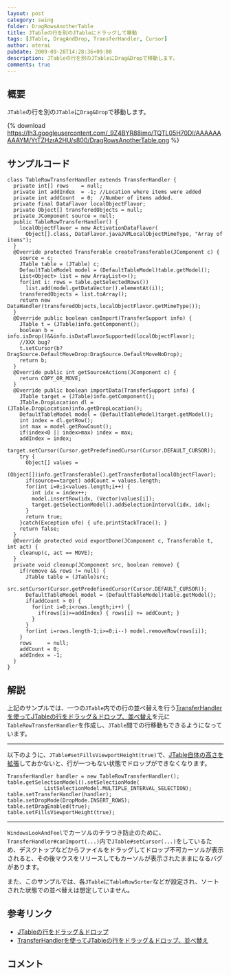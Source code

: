 ```yaml
---
layout: post
category: swing
folder: DragRowsAnotherTable
title: JTableの行を別のJTableにドラッグして移動
tags: [JTable, DragAndDrop, TransferHandler, Cursor]
author: aterai
pubdate: 2009-09-28T14:28:36+09:00
description: JTableの行を別のJTableにDrag&Dropで移動します。
comments: true
---
```

## 概要
`JTable`の行を別の`JTable`に`Drag&Drop`で移動します。

{% download https://lh3.googleusercontent.com/_9Z4BYR88imo/TQTL05H70DI/AAAAAAAAAYM/YtTZHzrA2HU/s800/DragRowsAnotherTable.png %}

## サンプルコード
<pre class="prettyprint"><code>class TableRowTransferHandler extends TransferHandler {
  private int[] rows    = null;
  private int addIndex  = -1; //Location where items were added
  private int addCount  = 0;  //Number of items added.
  private final DataFlavor localObjectFlavor;
  private Object[] transferedObjects = null;
  private JComponent source = null;
  public TableRowTransferHandler() {
    localObjectFlavor = new ActivationDataFlavor(
      Object[].class, DataFlavor.javaJVMLocalObjectMimeType, "Array of items");
  }
  @Override protected Transferable createTransferable(JComponent c) {
    source = c;
    JTable table = (JTable) c;
    DefaultTableModel model = (DefaultTableModel)table.getModel();
    List&lt;Object&gt; list = new ArrayList&lt;&gt;();
    for(int i: rows = table.getSelectedRows())
      list.add(model.getDataVector().elementAt(i));
    transferedObjects = list.toArray();
    return new DataHandler(transferedObjects,localObjectFlavor.getMimeType());
  }
  @Override public boolean canImport(TransferSupport info) {
    JTable t = (JTable)info.getComponent();
    boolean b = info.isDrop()&amp;&amp;info.isDataFlavorSupported(localObjectFlavor);
    //XXX bug?
    t.setCursor(b?DragSource.DefaultMoveDrop:DragSource.DefaultMoveNoDrop);
    return b;
  }
  @Override public int getSourceActions(JComponent c) {
    return COPY_OR_MOVE;
  }
  @Override public boolean importData(TransferSupport info) {
    JTable target = (JTable)info.getComponent();
    JTable.DropLocation dl = (JTable.DropLocation)info.getDropLocation();
    DefaultTableModel model = (DefaultTableModel)target.getModel();
    int index = dl.getRow();
    int max = model.getRowCount();
    if(index&lt;0 || index&gt;max) index = max;
    addIndex = index;
    target.setCursor(Cursor.getPredefinedCursor(Cursor.DEFAULT_CURSOR));
    try {
      Object[] values =
        (Object[])info.getTransferable().getTransferData(localObjectFlavor);
      if(source==target) addCount = values.length;
      for(int i=0;i&lt;values.length;i++) {
        int idx = index++;
        model.insertRow(idx, (Vector)values[i]);
        target.getSelectionModel().addSelectionInterval(idx, idx);
      }
      return true;
    }catch(Exception ufe) { ufe.printStackTrace(); }
    return false;
  }
  @Override protected void exportDone(JComponent c, Transferable t, int act) {
    cleanup(c, act == MOVE);
  }
  private void cleanup(JComponent src, boolean remove) {
    if(remove &amp;&amp; rows != null) {
      JTable table = (JTable)src;
      src.setCursor(Cursor.getPredefinedCursor(Cursor.DEFAULT_CURSOR));
      DefaultTableModel model = (DefaultTableModel)table.getModel();
      if(addCount &gt; 0) {
        for(int i=0;i&lt;rows.length;i++) {
          if(rows[i]&gt;=addIndex) { rows[i] += addCount; }
        }
      }
      for(int i=rows.length-1;i&gt;=0;i--) model.removeRow(rows[i]);
    }
    rows     = null;
    addCount = 0;
    addIndex = -1;
  }
}
</code></pre>

## 解説
上記のサンプルでは、一つの`JTable`内での行の並べ替えを行う[TransferHandlerを使ってJTableの行をドラッグ＆ドロップ、並べ替え](http://terai.xrea.jp/Swing/DnDReorderTable.html)を元に`TableRowTransferHandler`を作成し、`JTable`間での行移動もできるようになっています。

- - - -
以下のように、`JTable#setFillsViewportHeight(true)`で、[JTable自体の高さを拡張](http://terai.xrea.jp/Swing/FillsViewportHeight.html)しておかないと、行が一つもない状態でドロップができなくなります。

<pre class="prettyprint"><code>TransferHandler handler = new TableRowTransferHandler();
table.getSelectionModel().setSelectionMode(
            ListSelectionModel.MULTIPLE_INTERVAL_SELECTION);
table.setTransferHandler(handler);
table.setDropMode(DropMode.INSERT_ROWS);
table.setDragEnabled(true);
table.setFillsViewportHeight(true);
</code></pre>

- - - -
`WindowsLookAndFeel`でカーソルのチラつき防止のために、`TransferHandler#canImport(...)`内で`JTable#setCursor(...)`をしているため、デスクトップなどからファイルをドラッグしてドロップ不可カーソルが表示されると、その後マウスをリリースしてもカーソルが表示されたままになるバグがあります。

また、このサンプルでは、各`JTable`に`TableRowSorter`などが設定され、ソートされた状態での並べ替えは想定していません。

## 参考リンク
- [JTableの行をドラッグ＆ドロップ](http://terai.xrea.jp/Swing/DnDTable.html)
- [TransferHandlerを使ってJTableの行をドラッグ＆ドロップ、並べ替え](http://terai.xrea.jp/Swing/DnDReorderTable.html)

<!-- dummy comment line for breaking list -->

## コメント
